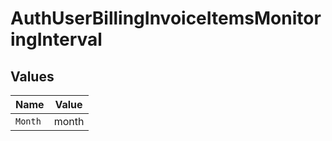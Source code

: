 # AuthUserBillingInvoiceItemsMonitoringInterval


## Values

| Name    | Value   |
| ------- | ------- |
| `Month` | month   |